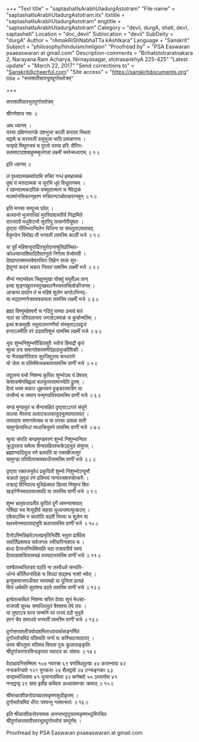 +++
"Text title" = "saptashatIsArabhUtadurgAstotram"
"File name" = "saptashatIsArabhUtadurgAstotram.itx"
itxtitle = "saptashatIsArabhUtadurgAstotram"
engtitle = "saptashatIsArabhUtadurgAstotram"
Category = "devii, durgA, shatI, devI, saptashatI"
Location = "doc_devii"
Sublocation = "devii"
SubDeity = "durgA"
Author = "rAmakRiShNabhaTTa kAshIkara"
Language = "Sanskrit"
Subject = "philosophy/hinduism/religion"
"Proofread by" = "PSA Easwaran psaeaswaran at gmail.com"
Description-comments = "Brihatstotraratnakara 2, Narayana Ram Acharya, Nirnayasagar, stotrasankhyA 225-425"
"Latest update" = "March 22, 2017"
"Send corrections to" = "Sanskrit@cheerful.com"
"Site access" = "https://sanskritdocuments.org"
title = "सप्तशतीसारभूतदुर्गास्तोत्रम्"

+++
  
 सप्तशतीसारभूतदुर्गास्तोत्रम्   
  
श्रीगणेशाय नमः ॥  
  
अथ ध्यानम् ।  
यस्या दक्षिणभागके दशभुजा काली कराला स्थिता  
     यद्वामे च सरस्वती वसुभुजा भाति प्रसन्नानना ।  
यत्पृष्ठे मिथुनत्रयं च पुरतो यस्या हरिः सैरिभ-  
     स्तामष्टादशबाहुमम्बुजगतां लक्ष्मीं स्मरेन्मध्यगाम् ॥ १॥  
  
इति ध्यानम् ॥  
  
लं पृथ्व्यात्मकमर्पयामि रुचिरं गन्धं हमभ्रात्मकं  
     पुष्पं यं मरुदात्मकं च सुरभिं धूपं विधूतागमम् ।  
रं वह्न्यात्मकदपिकं वममृतात्मानं च नैवेद्यकं  
     मातर्मानसिकान्गृहाण रुचिरान्पञ्चोपचारानमून् ॥ १॥  
  
इति मनसा सम्पूज्य पठेत् ।  
कल्पान्ते भुजगाधिपं मुररिपावास्तीर्य निद्रामिते  
     सञ्जातौ मधुकैटभौ सुररिपू तत्कर्णपीयूषतः ।  
दृष्ट्वा भीतिभरान्वितेन विधिना या संस्तुताऽघातयद्  
     वैकुण्ठेन विमोह्य तौ भगवती तामस्मि कालीं भजे ॥ १॥  
  
या पूर्वं महिषासुरार्दितसुरोदन्तश्रुतिप्रोत्थित-  
     क्रोधव्याप्तशिवादिदैवतनुतो निर्गत्य तेजोमयी ।  
देवप्राप्तसमस्तवेषरुचिरा सिंहेन साकं सुर-  
    द्वेष्टॄणां कदनं चकार नितरां तामस्मि लक्ष्मीं भजे ॥ २॥  
  
सैन्यं नष्टमवेक्ष्य चिक्षुरमुखा योक्तुं ययुर्येऽथ तान्  
     हत्वा शृङ्गखुरास्यपुच्छवलनैस्त्रस्तत्त्रिलोकीजनम् ।  
आक्रम्य प्रपदेन तं च महिषं शूलेन कण्ठेऽभिनद्-  
     या मद्यारुणनेत्रवक्त्रकमला तामस्मि लक्ष्मीं भजे ॥ ३॥  
  
ब्रह्मा विष्णुमहेश्वरौ च गदितुं यस्याः प्रभावं बलं  
     नालं सा परिपालनाय जगतोऽस्माकं च कुर्यान्मतिम् ।  
इत्थं शक्रमुखैः स्तुताऽमरगणैर्या संस्मृताऽऽपद्व्रजं  
     हन्ताऽस्मीति वरं ददावतिशुभं तामस्मि लक्ष्मीं भजे ॥ ४॥  
  
भूयः शुम्भनिशुम्भपीडितसुरैः स्तोत्रं हिमाद्रौ कृतं  
     श्रुत्वा तत्र समागतेशरमणीदेहादभूत्कौशिकी ।  
या नैजग्रहणेरिताय सुरजिद्दूताय सन्धारणे  
     यो जेता स पतिर्ममेत्यकथयत्तामस्मि वाणीं भजे ॥ ५॥  
  
तद्दूतस्य वचो निशम्य कुपितः शुम्भोऽथ यं प्रेषयत्  
     केशाकर्षणविह्वलां बलयुतस्तामानयेति द्रुतम् ।  
दैत्यं भस्म चकार धूम्रनयनं हुङ्कारमात्रेण या  
     तत्सैन्यं च जघान यन्मृगपतिस्तामस्मि वाणीं भजे ॥ ६॥  
  
चण्डं मुण्डयुतं च सैन्यसहितं दृष्ट्वाऽऽगतं संयुगे  
     काल्या भैरवया ललाटफलकादुद्भूतयाघातयत् ।  
तावादाय समागतेत्यथ च या तस्याः प्रसन्ना सती  
     चामुण्डेत्यभिधां व्यधात्त्रिभुवने तामस्मि वाणीं भजे ॥ ७॥  
  
श्रुत्वा संयति चण्डमुण्डमरणं शुम्भो निशुम्भान्वितः  
     क्रुद्धस्तत्र समेत्य सैन्यसहितश्चक्रेऽद्भुतं संयुगम् ।  
ब्रह्माण्यादियुता रणे बलपतिं या रक्तबीजासुरं  
     चामुण्डा परिपीतरक्तमवधीत्तामस्मि वाणीं भजे ॥ ८॥  
  
दृष्ट्वा रक्तजनुर्वधं प्रकुपितौ शुम्भो निशुम्भोऽप्युभौ  
     चक्राते तुमुलं रणं प्रतिभयं नानास्त्रशस्त्रोत्करैः ।  
तत्राद्यं विनिपात्य मूर्च्छितमलं छित्त्वा निशुम्भं शिरः  
     खड्गेनैनमपातयत्सपदि या तामस्मि वाणीं भजे ॥ ९॥  
  
शुम्भं भ्रातृवधादतीव कुपितं दुर्गे त्वमन्याश्रयात्  
     गर्विष्ठा भव मेत्युदीर्य सहसा युध्यन्तमत्युत्कटम् ।  
एकैवाऽस्मि न चापरेति वदती भित्त्वा च शूलेन या  
     वक्षस्येनमपातयद्भुवि बलात्तामस्मि वाणीं भजे ॥ १०॥  
  
दैत्येऽस्मिन्निहतेऽनलप्रभृतिभिर्देवैः स्तुता प्रार्थिता  
     सर्वार्तिप्रशमाय सर्वजगतः स्वीयारिनाशाय च ।  
बाधा दैत्यजनिर्भविष्यति यदा तत्रावतीर्य स्वयं  
     दैत्यान्नाशयितास्म्यहं वरमदात्तामस्मि वाणीं भजे ॥ ११॥  
  
यश्चैतच्चरितत्रयं पठति ना तस्यैधते सन्तति-  
     र्धान्यं कीर्तिधनादिकं च विपदां सद्यश्च नाशो भवेत् ।  
इत्युक्त्वान्तरधीयत स्वयमहो या पूजिता प्रत्यहं  
      वित्तं धर्ममतिं सुतांश्च ददते तामस्मि वाणीं भजे ॥ १२॥  
  
इत्येतत्कथितं निशम्य चरितं देव्याः शुभं मेधसा-  
      राजासौ सुरथः समाधिरतुलं वैश्यश्च तेपे तपः ।  
या तुष्टाऽत्र परत्र जन्मनि वरं राज्यं ददौ भूभृते  
      ज्ञानं चैव समाधये भगवतीं तामस्मि वाणीं भजे ॥ १३॥  
  
दुर्गासप्तशतीत्रयोदशमिताध्यायार्थसङ्गर्भितं  
      दुर्गास्तोत्रमिदं पठिष्यति जनो यः कश्चिदत्यादरात् ।  
तस्य श्रीरतुला मतिश्च विमला पुत्रः कुलालङ्कृतिः  
      श्रीदुर्गाचरणारविन्दकृपया स्यादत्र कः संशयः ॥ १४॥  
  
वेदाभ्रावनिसम्मिता १०४ नवरसा ६९ वर्णाब्धितुल्याः ४४ कराम्नाया ४२  
नन्दकरेन्दवो १२९ युगकराः २४ शैलद्वयो २७ ऽग्न्यङ्गकाः ६३  
चन्द्राम्भोधिसमा ४१ भुजानलमिता ३२ बाणेषवो ५५ ऽब्जार्णवा ४१  
नन्दद्वन्द्व २९ समा इतीह कथिता अध्यायमन्त्राः क्रमात् ॥ १५॥  
  
श्रीमत्काशीकरोपाख्यरामकृष्णसुधीकृतम् ।  
दुर्गास्तोत्रमिदं धीराः पश्यन्तु गतमत्सराः ॥ १६॥  
  
इति श्रीकाशीकरोपनामक अनन्तभट्टपुत्ररामकृष्णभट्टविरचित  
श्रीदुर्गासप्तशतीसारभूतदुर्गास्तोत्रं सम्पूर्णम् ।  
  
  
Proofread by PSA Easwaran psaeaswaran at gmail.com  
  
